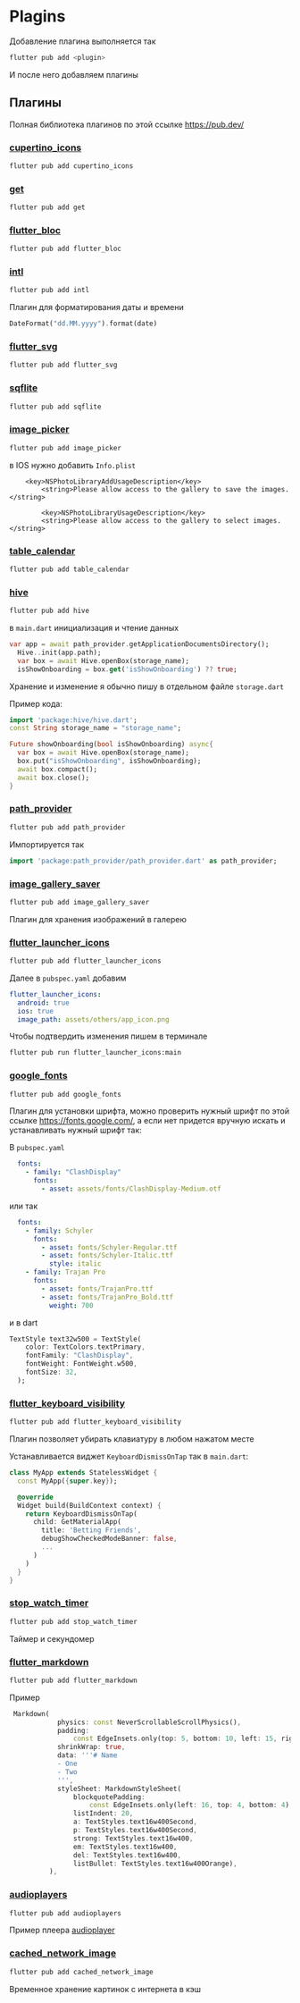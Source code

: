 # Plagins

Добавление плагина выполняется так
```sh
flutter pub add <plugin>
```

И после него добавляем плагины

## Плагины
Полная библиотека плагинов по этой ссылке https://pub.dev/

### [cupertino_icons](https://pub.dev/packages/cupertino_icons)

```sh
flutter pub add cupertino_icons
```

### [get](https://pub.dev/packages/get)
```sh
flutter pub add get
```

### [flutter_bloc](https://pub.dev/packages/flutter_bloc)

```sh
flutter pub add flutter_bloc
```

### [intl](https://pub.dev/packages/intl)
```sh
flutter pub add intl
```
Плагин для форматирования даты и времени
```dart
DateFormat("dd.MM.yyyy").format(date)
```

### [flutter_svg](https://pub.dev/packages/flutter_svg)
```sh
flutter pub add flutter_svg
```

### [sqflite](https://pub.dev/packages/sqflite)
```sh
flutter pub add sqflite
```

### [image_picker](https://pub.dev/packages/image_picker)
```sh
flutter pub add image_picker
```
в IOS нужно добавить `Info.plist`
```Info.plist
    <key>NSPhotoLibraryAddUsageDescription</key>
		<string>Please allow access to the gallery to save the images.</string>

		<key>NSPhotoLibraryUsageDescription</key>
		<string>Please allow access to the gallery to select images.</string>
```

### [table_calendar](https://pub.dev/packages/table_calendar)
```sh
flutter pub add table_calendar
```

### [hive](https://pub.dev/packages/hive)
```sh
flutter pub add hive
```

в `main.dart` инициализация и чтение данных
```dart
var app = await path_provider.getApplicationDocumentsDirectory();
  Hive..init(app.path);
  var box = await Hive.openBox(storage_name);
  isShowOnboarding = box.get('isShowOnboarding') ?? true;
```
Хранение и изменение я обычно пишу в отдельном файле `storage.dart`

Пример кода:
```dart
import 'package:hive/hive.dart';
const String storage_name = "storage_name";

Future showOnboarding(bool isShowOnboarding) async{
  var box = await Hive.openBox(storage_name);
  box.put("isShowOnboarding", isShowOnboarding);
  await box.compact();
  await box.close();
}
```



### [path_provider](https://pub.dev/packages/path_provider)
```sh
flutter pub add path_provider
```
Импортируется так 
```dart
import 'package:path_provider/path_provider.dart' as path_provider;
```

### [image_gallery_saver](https://pub.dev/packages/image_gallery_saver)
```sh
flutter pub add image_gallery_saver
```
Плагин для хранения изображений в галерею

### [flutter_launcher_icons](https://pub.dev/packages/flutter_launcher_icons)
```sh
flutter pub add flutter_launcher_icons
```

Далее в `pubspec.yaml` добавим
```yaml
flutter_launcher_icons:
  android: true
  ios: true
  image_path: assets/others/app_icon.png
```

Чтобы подтвердить изменения пишем в терминале
```sh
flutter pub run flutter_launcher_icons:main
```

### [google_fonts](https://pub.dev/packages/google_fonts)
```sh
flutter pub add google_fonts
```
Плагин для установки шрифта, можно проверить нужный шрифт по этой ссылке https://fonts.google.com/, а если нет придется вручную искать и устанавливать нужный шрифт так:

В `pubspec.yaml`
```yaml
  fonts:
    - family: "ClashDisplay"
      fonts:
        - asset: assets/fonts/ClashDisplay-Medium.otf
```
или так
```yaml
  fonts:
    - family: Schyler
      fonts:
        - asset: fonts/Schyler-Regular.ttf
        - asset: fonts/Schyler-Italic.ttf
          style: italic
    - family: Trajan Pro
      fonts:
        - asset: fonts/TrajanPro.ttf
        - asset: fonts/TrajanPro_Bold.ttf
          weight: 700
```

и в dart
```dart
TextStyle text32w500 = TextStyle(
    color: TextColors.textPrimary,
    fontFamily: "ClashDisplay",
    fontWeight: FontWeight.w500,
    fontSize: 32,
  );
```

### [flutter_keyboard_visibility](https://pub.dev/packages/flutter_keyboard_visibility)
```sh
flutter pub add flutter_keyboard_visibility
```
Плагин позволяет убирать клавиатуру в любом нажатом месте

Устанавливается виджет `KeyboardDismissOnTap` так в `main.dart`:

```dart
class MyApp extends StatelessWidget {
  const MyApp({super.key});

  @override
  Widget build(BuildContext context) {
    return KeyboardDismissOnTap(
      child: GetMaterialApp(
        title: 'Betting Friends',
        debugShowCheckedModeBanner: false,
        ...
      )
    )
  }
}
```


### [stop_watch_timer](https://pub.dev/packages/stop_watch_timer)
```sh
flutter pub add stop_watch_timer
```
Таймер и секундомер

### [flutter_markdown](https://pub.dev/packages/flutter_markdown)
```sh
flutter pub add flutter_markdown
```
Пример
```dart
 Markdown(
            physics: const NeverScrollableScrollPhysics(),
            padding:
                const EdgeInsets.only(top: 5, bottom: 10, left: 15, right: 15),
            shrinkWrap: true,
            data: '''# Name
            - One
            - Two
            ''',
            styleSheet: MarkdownStyleSheet(
                blockquotePadding:
                    const EdgeInsets.only(left: 16, top: 4, bottom: 4),
                listIndent: 20,
                a: TextStyles.text16w400Second,
                p: TextStyles.text16w400Second,
                strong: TextStyles.text16w400,
                em: TextStyles.text16w400,
                del: TextStyles.text16w400,
                listBullet: TextStyles.text16w400Orange),
          ),
```

### [audioplayers](https://pub.dev/packages/audioplayers)
```sh
flutter pub add audioplayers
```
Пример плеера [audioplayer](templates/audioplayer.dart)


### [cached_network_image](https://pub.dev/packages/cached_network_image)
```sh
flutter pub add cached_network_image
```
Временное хранение картинок с интернета в кэш

